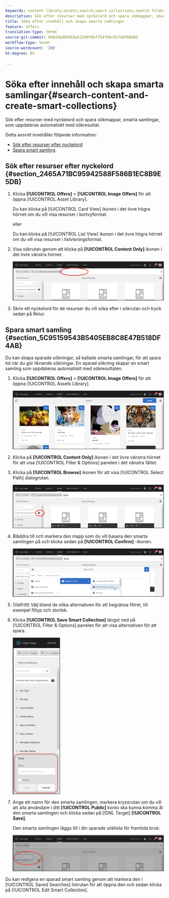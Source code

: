 ```yaml
---
keywords: content library;assets;search;smart collections;search folder;filter
description: Sök efter resurser med nyckelord och spara sökmappar, smarta samlingar, som uppdateras automatiskt med sökresultat.
title: Söka efter innehåll och skapa smarta samlingar
feature: offers
translation-type: tm+mt
source-git-commit: 968d36d65016e51290f6bf754f69c91fd8f68405
workflow-type: tm+mt
source-wordcount: '308'
ht-degree: 0%

---
```



# Söka efter innehåll och skapa smarta samlingar{#search-content-and-create-smart-collections}

Sök efter resurser med nyckelord och spara sökmappar, smarta samlingar, som uppdateras automatiskt med sökresultat.

Detta avsnitt innehåller följande information:

* [Sök efter resurser efter nyckelord](/help/c-experiences/c-manage-content/filter-and-search-content.md#section_2465A71BC95942588F586B1EC8B9E5DB)
* [Spara smart samling](/help/c-experiences/c-manage-content/filter-and-search-content.md#section_5C95159543B5405EB8C8E47B518DF4AB)

## Sök efter resurser efter nyckelord {#section_2465A71BC95942588F586B1EC8B9E5DB}

1. Klicka **[!UICONTROL Offers]** > **[!UICONTROL Image Offers]** för att öppna [!UICONTROL Asset Library].

   Du kan klicka på [!UICONTROL Card View] ikonen i det övre högra hörnet om du vill visa resurser i kortvyformat.

   eller

   Du kan klicka på [!UICONTROL List View] ikonen i det övre högra hörnet om du vill visa resurser i listvisningsformat.

1. Visa sökrutan genom att klicka på **[!UICONTROL Content Only]** ikonen i det övre vänstra hörnet.

   ![](assets/search_assets.png)

1. Skriv ett nyckelord för de resurser du vill söka efter i sökrutan och tryck sedan på Retur.

## Spara smart samling {#section_5C95159543B5405EB8C8E47B518DF4AB}

Du kan skapa sparade sökningar, så kallade smarta samlingar, för att spara tid när du gör liknande sökningar. En sparad sökning skapar en smart samling som uppdateras automatiskt med sökresultaten.

1. Klicka **[!UICONTROL Offers]** > **[!UICONTROL Image Offers]** för att öppna [!UICONTROL Assets Library].

   ![](assets/content.png)

1. Klicka på **[!UICONTROL Content Only]** ikonen i det övre vänstra hörnet för att visa [!UICONTROL Filter & Options] panelen i det vänstra fältet.
1. Klicka på **[!UICONTROL Browse]** ikonen för att visa [!UICONTROL Select Path] dialogrutan.

   ![](assets/browse_folders.png)

1. Bläddra till och markera den mapp som du vill basera den smarta samlingen på och klicka sedan på **[!UICONTROL Confirm]** -ikonen.

   ![](assets/browse_folders2.png)

1. (Valfritt) Välj bland de olika alternativen för att begränsa filtret, till exempel filtyp och storlek.
1. Klicka **[!UICONTROL Save Smart Collection]** längst ned på [!UICONTROL Filter & Options] panelen för att visa alternativen för att spara.

   ![](assets/save_smart_collection_options.png)

1. Ange ett namn för den smarta samlingen, markera kryssrutan om du vill att alla användare i ditt **[!UICONTROL Public]** konto ska kunna komma åt den smarta samlingen och klicka sedan på [!DNL Target] **[!UICONTROL Save]**.

   Den smarta samlingen läggs till i din sparade söklista för framtida bruk:

   ![](assets/saved_smart_collection.png)

Du kan redigera en sparad smart samling genom att markera den i [!UICONTROL Saved Searches] listrutan för att öppna den och sedan klicka på [!UICONTROL Edit Smart Collection].
